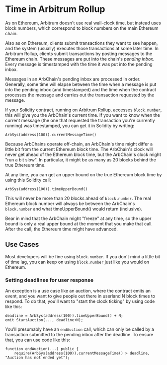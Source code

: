 # Time in Arbitrum Rollup

As on Ethereum, Arbitrum doesn't use real wall-clock time, but instead uses block numbers, which correspond to block numbers on the main Ethereum chain.

Also as on Ethereum, clients submit transactions they want to see happen, and the system (usually) executes those transactions at some later time.
In Arbitrum Rollup, clients submit transactions by posting messages to the Ethereum chain.
These messages are put into the chain's *pending inbox*.
Every message is timestamped with the time it was put into the pending inbox.

Messages in an ArbChain's pending inbox are processed in order.
Generally, some time will elapse between the time when a message is put into the pending inbox (and timestamped) and the time when the contract processes the message and carries out the transaction requested by the message.

If your Solidity contract, running on Arbitrum Rollup, accesses ``block.number``, this will give you the ArbChain's current time. 
If you want to know when the current message (the one that requested the transaction you're currently running) was timestamped, you can get it in Solidity by writing:

    ArbSys(address(100)).currentMessageTime()

Because ArbChains operate off-chain, an ArbChain's time might differ a little bit from the current Ethereum block time.
The ArbChain's clock will never get ahead of the Ethereum block time, but the ArbChain's clock might "run a bit slow". 
In particular, it might be as many as 20 blocks behind the true Ethereum time.

At any time, you can get an upper bound on the true Ethereum block time by using this Solidity call:

    ArbSys(address(100)).timeUpperBound()

This will never be more than 20 blocks ahead of ``block.number``.
The real Ethereum block number will always be between the ArbChain's ``block.number`` and what timeUpperBound() would return (inclusive).

Bear in mind that the ArbChain might "freeze" at any time, so the upper bound is only a real upper bound at the moment that you make that call.
After the call, the Ethereum time might have advanced.

## Use Cases

Most developers will be fine using ``block.number``.
If you don't mind a little bit of time lag, you can keep on using ``block.number`` just like you would on Ethereum.

### Setting deadlines for user response
An exception is a use case like an auction, where the contract emits an event, and you want to give people out there in userland N block times to respond.
To do that, you'll want to "start the clock ticking" by using code like this:

    deadline = ArbSys(address(100)).timeUpperBound() + N;
    emit StartAuction(..., deadline+N);

You'll presumably have an ``endAuction`` call, which can only be called by a transaction submitted to the pending inbox after the deadline.
To ensure that, you can use code like this:

    function endAuction(...) public {
        require(ArbSys(address(100)).currentMessageTime() > deadline, "Auction has not ended yet");
